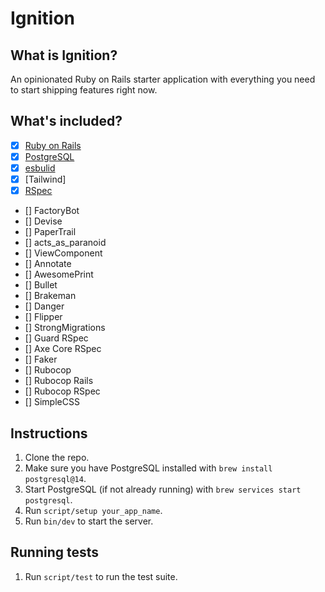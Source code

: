 # Ignition

## What is Ignition?
An opinionated Ruby on Rails starter application with everything you need to start shipping features right now.

## What's included?

- [x] [Ruby on Rails](https://rubyonrails.org/)
- [x] [PostgreSQL](https://www.postgresql.org/)
- [x] [esbulid](https://esbuild.github.io/)
- [x] [Tailwind]
- [x] [RSpec](https://rspec.info/)
- [] FactoryBot
- [] Devise
- [] PaperTrail
- [] acts_as_paranoid
- [] ViewComponent
- [] Annotate
- [] AwesomePrint
- [] Bullet
- [] Brakeman
- [] Danger
- [] Flipper
- [] StrongMigrations
- [] Guard RSpec
- [] Axe Core RSpec
- [] Faker
- [] Rubocop
- [] Rubocop Rails
- [] Rubocop RSpec
- [] SimpleCSS


## Instructions
1. Clone the repo.
2. Make sure you have PostgreSQL installed with `brew install postgresql@14`.
3. Start PostgreSQL (if not already running) with `brew services start postgresql`.
4. Run `script/setup your_app_name`.
5. Run `bin/dev` to start the server.

## Running tests
1. Run `script/test` to run the test suite.